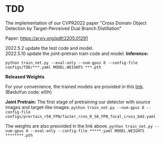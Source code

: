 # TDD

The implementation of our CVPR2022 paper "Cross Domain Object Detection by Target-Perceived Dual Branch Distillation"

Paper: https://arxiv.org/pdf/2205.01291

2022.5.2
update the test code and model. \
2022.5.10
update the joint-pretrain train code and model.
**Inference:**

`python train_net.py --eval-only --num-gpus 8 --config-file configs/TDD/***.yaml MODEL.WEIGHTS ***.pth`

**Released Weights**

For your convenience, the trained models are provided in this [link](https://pan.baidu.com/s/1efE8Y3Bl3arP7C-6MVOvHw). (BaiduYun code: e0lh)


**Joint Pretrain:**
The first stage of pretraining our detector with source images and target-like images.
`python train_net.py --num-gpus 8 --config-file configs/prertain_r50_FPN/faster_rcnn_R_50_FPN_focal_cross_bdd.yaml`

The weights are also preovided in the link above.
`python train_net.py --num-gpus 8 --eval-only --config-file *****.yaml MODEL.WEIGHTS ********.pth`

